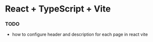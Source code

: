 # React + TypeScript + Vite


### TODO
- how to configure header and description for each page in react vite